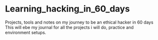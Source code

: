 # Learning_hacking_in_60_days
Projects, tools and notes on my journey to be an ethical hacker in 60 days
This will ebe my journal for all the projects i will do, practice and environment setups.

